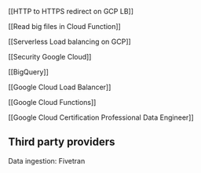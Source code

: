 [[HTTP to HTTPS redirect on GCP LB]]

[[Read big files in Cloud Function]]

[[Serverless Load balancing on GCP]]

[[Security Google Cloud]]

[[BigQuery]]

[[Google Cloud Load Balancer]]

[[Google Cloud Functions]]

[[Google Cloud Certification Professional Data Engineer]]

## Third party providers

Data ingestion: Fivetran



